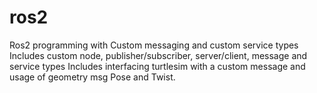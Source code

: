# ros2


Ros2 programming with Custom messaging and custom service types
Includes custom node, publisher/subscriber, server/client, message and service types
Includes interfacing turtlesim with a custom message and usage of geometry msg Pose and Twist. 
